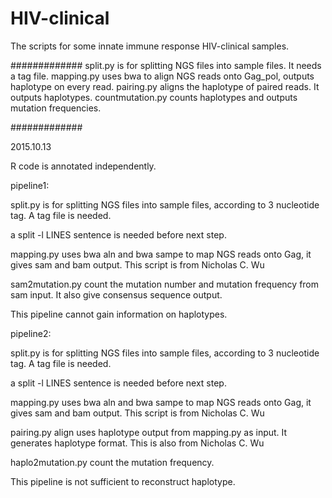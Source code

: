 # HIV-clinical
 The scripts for some innate immune response HIV-clinical samples.

 #############
 split.py is for splitting NGS files into sample files. It needs a tag file.
 mapping.py uses bwa to align NGS reads onto Gag_pol, outputs haplotype on every read.
 pairing.py aligns the haplotype of paired reads. It outputs haplotypes.
 countmutation.py counts haplotypes and outputs mutation frequencies.

 #############

 2015.10.13

 R code is annotated independently.

 pipeline1:

 split.py is for splitting NGS files into sample files, according to 3 nucleotide tag. A tag file is needed.

 a split -l LINES sentence is needed before next step.

 mapping.py uses bwa aln and bwa sampe to map NGS reads onto Gag, it gives sam and bam output. This script is from Nicholas C. Wu

 sam2mutation.py count the mutation number and mutation frequency from sam input. It also give consensus sequence output.

 This pipeline cannot gain information on haplotypes.

 pipeline2:

 split.py is for splitting NGS files into sample files, according to 3 nucleotide tag. A tag file is needed.

 a split -l LINES sentence is needed before next step.

 mapping.py uses bwa aln and bwa sampe to map NGS reads onto Gag, it gives sam and bam output. This script is from Nicholas C. Wu

 pairing.py align uses haplotype output from mapping.py as input. It generates haplotype format. This is also from Nicholas C. Wu

 haplo2mutation.py count the mutation frequency.

 This pipeline is not sufficient to reconstruct haplotype.
